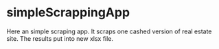 # simpleScrappingApp

Here an simple scraping app. It scraps one cashed version of real estate site. 
The results put into new xlsx file.

